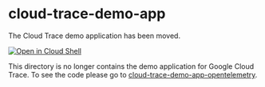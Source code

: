 # cloud-trace-demo-app

The Cloud Trace demo application has been moved.

[![Open in Cloud Shell](http://gstatic.com/cloudssh/images/open-btn.svg)](https://console.cloud.google.com/cloudshell/open?cloudshell_git_repo=https://github.com/GoogleCloudPlatform/python-docs-samples&page=editor&open_in_editor=trace/cloud-trace-demo-app/README.md&amp;cloudshell_tutorial=trace/cloud-trace-demo-app-opentelemetry/README.md)

This directory is no longer contains the demo application for Google Cloud Trace. To see the code please go to [cloud-trace-demo-app-opentelemetry](../cloud-trace-demo-app-opentelemetry/README.md).
